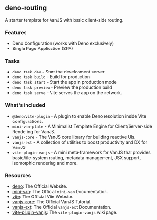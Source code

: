 ## deno-routing

A starter template for VanJS with basic client-side routing.

### Features

- Deno Configuration (works with Deno exclusively)
- Single Page Application (SPA)

### Tasks

- `deno task dev` - Start the development server
- `deno task build` - Build for production
- `deno task start` - Start the app in production mode
- `deno task preview` - Preview the production build
- `deno task serve` - Vite serves the app on the network.

### What's included

- `@deno/vite-plugin` - A plugin to enable Deno resolution inside Vite
  configurations.
- `mini-van-plate` - A Minimalist Template Engine for Client/Server-side
  Rendering for VanJS.
- `vanjs-core` - The VanJS core library for building reactive UIs.
- `vanjs-ext` - A collection of utilities to boost productivity and DX for
  VanJS.
- `vite-plugin-vanjs` - A mini meta-framework for VanJS that provides
  basic/file-system routing, metadata management, JSX support, isomorphic
  rendering and more.

### Resources

- [deno](https://deno.com): The Official Website.
- [mini-van](https://vanjs.org/minivan): The Official `mini-van` Documentation.
- [vite](https://vite.dev): The Official Vite Website.
- [vanjs-core](https://vanjs.org/tutorial): The Official VanJS Tutorial.
- [vanjs-ext](https://vanjs.org/x): The Official `vanjs-ext` Documentation.
- [vite-plugin-vanjs](https://github.com/thednp/vite-plugin-vanjs/wiki): The
  `vite-plugin-vanjs` wiki page.

